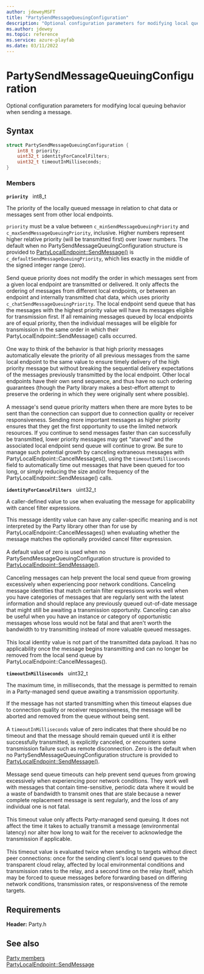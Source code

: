 ```yaml
---
author: jdeweyMSFT
title: "PartySendMessageQueuingConfiguration"
description: "Optional configuration parameters for modifying local queuing behavior when sending a message."
ms.author: jdewey
ms.topic: reference
ms.service: azure-playfab
ms.date: 03/11/2022
---
```


# PartySendMessageQueuingConfiguration  

Optional configuration parameters for modifying local queuing behavior when sending a message.  

## Syntax  
  
```cpp
struct PartySendMessageQueuingConfiguration {  
    int8_t priority;  
    uint32_t identityForCancelFilters;  
    uint32_t timeoutInMilliseconds;  
}  
```
  
### Members  
  
**`priority`** &nbsp; int8_t  
  
The priority of the locally queued message in relation to chat data or messages sent from other local endpoints.
  
```priority``` must be a value between ```c_minSendMessageQueuingPriority``` and ```c_maxSendMessageQueuingPriority```, inclusive. Higher numbers represent higher relative priority (will be transmitted first) over lower numbers. The default when no PartySendMessageQueuingConfiguration structure is provided to [PartyLocalEndpoint::SendMessage()](../classes/PartyLocalEndpoint/methods/partylocalendpoint_sendmessage.md) is ```c_defaultSendMessageQueuingPriority```, which lies exactly in the middle of the signed integer range (zero). <br /><br /> Send queue priority does not modify the order in which messages sent from a given local endpoint are transmitted or delivered. It only affects the ordering of messages from different local endpoints, or between an endpoint and internally transmitted chat data, which uses priority ```c_chatSendMessageQueuingPriority```. The local endpoint send queue that has the messages with the highest priority value will have its messages eligible for transmission first. If all remaining messages queued by local endpoints are of equal priority, then the individual messages will be eligible for transmission in the same order in which their PartyLocalEndpoint::SendMessage() calls occurred.   <br /><br /> One way to think of the behavior is that high priority messages automatically elevate the priority of all previous messages from the same local endpoint to the same value to ensure timely delivery of the high priority message but without breaking the sequential delivery expectations of the messages previously transmitted by the local endpoint. Other local endpoints have their own send sequence, and thus have no such ordering guarantees (though the Party library makes a best-effort attempt to preserve the ordering in which they were originally sent where possible).   <br /><br /> A message's send queue priority matters when there are more bytes to be sent than the connection can support due to connection quality or receiver responsiveness. Sending more important messages as higher priority ensures that they get the first opportunity to use the limited network resources. If you continue to send messages faster than can successfully be transmitted, lower priority messages may get "starved" and the associated local endpoint send queue will continue to grow. Be sure to manage such potential growth by canceling extraneous messages with PartyLocalEndpoint::CancelMessages(), using the ```timeoutInMilliseconds``` field to automatically time out messages that have been queued for too long, or simply reducing the size and/or frequency of the PartyLocalEndpoint::SendMessage() calls.
  
**`identityForCancelFilters`** &nbsp; uint32_t  
  
A caller-defined value to use when evaluating the message for applicability with cancel filter expressions.
  
This message identity value can have any caller-specific meaning and is not interpreted by the Party library other than for use by PartyLocalEndpoint::CancelMessages() when evaluating whether the message matches the optionally provided cancel filter expression. <br /><br /> A default value of zero is used when no PartySendMessageQueuingConfiguration structure is provided to [PartyLocalEndpoint::SendMessage()](../classes/PartyLocalEndpoint/methods/partylocalendpoint_sendmessage.md).   <br /><br /> Canceling messages can help prevent the local send queue from growing excessively when experiencing poor network conditions. Canceling message identities that match certain filter expressions works well when you have categories of messages that are regularly sent with the latest information and should replace any previously queued out-of-date message that might still be awaiting a transmission opportunity. Canceling can also be useful when you have an instance or category of opportunistic messages whose loss would not be fatal and that aren't worth the bandwidth to try transmitting instead of more valuable queued messages.   <br /><br /> This local identity value is not part of the transmitted data payload. It has no applicability once the message begins transmitting and can no longer be removed from the local send queue by PartyLocalEndpoint::CancelMessages().
  
**`timeoutInMilliseconds`** &nbsp; uint32_t  
  
The maximum time, in milliseconds, that the message is permitted to remain in a Party-managed send queue awaiting a transmission opportunity.
  
If the message has not started transmitting when this timeout elapses due to connection quality or receiver responsiveness, the message will be aborted and removed from the queue without being sent. <br /><br /> A ```timeoutInMilliseconds``` value of zero indicates that there should be no timeout and that the message should remain queued until it is either successfully transmitted, is explicitly canceled, or encounters some transmission failure such as remote disconnection. Zero is the default when no PartySendMessageQueuingConfiguration structure is provided to [PartyLocalEndpoint::SendMessage()](../classes/PartyLocalEndpoint/methods/partylocalendpoint_sendmessage.md).   <br /><br /> Message send queue timeouts can help prevent send queues from growing excessively when experiencing poor network conditions. They work well with messages that contain time-sensitive, periodic data where it would be a waste of bandwidth to transmit ones that are stale because a newer complete replacement message is sent regularly, and the loss of any individual one is not fatal.   <br /><br /> This timeout value only affects Party-managed send queuing. It does not affect the time it takes to actually transmit a message (environmental latency) nor alter how long to wait for the receiver to acknowledge the transmission if applicable.   <br /><br /> This timeout value is evaluated twice when sending to targets without direct peer connections: once for the sending client's local send queues to the transparent cloud relay, affected by local environmental conditions and transmission rates to the relay, and a second time on the relay itself, which may be forced to queue messages before forwarding based on differing network conditions, transmission rates, or responsiveness of the remote targets.
  
  
## Requirements  
  
**Header:** Party.h
  
## See also  
[Party members](../party_members.md)  
[PartyLocalEndpoint::SendMessage](../classes/PartyLocalEndpoint/methods/partylocalendpoint_sendmessage.md)
  
  

